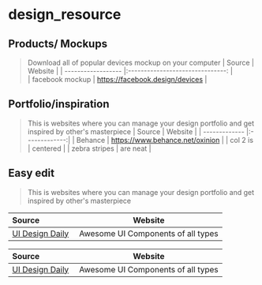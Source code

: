# design_resource

## Products/ Mockups
> Download all of popular devices mockup on your computer
| Source              | Website                          |
| ------------------  |:-------------------------------: |                 
| facebook mockup     | https://facebook.design/devices  |
                  

## Portfolio/inspiration 
> This is websites where you can manage your design portfolio and get inspired by other's masterpiece 
| Source              | Website           |
| -------------       |:-------------:|
| Behance             | https://www.behance.net/oxinion |
| col 2 is            | centered      |
| zebra stripes       | are neat      |

## Easy edit
> This is websites where you can manage your design portfolio and get inspired by other's masterpiece 

| Source&nbsp; &nbsp; &nbsp; &nbsp; &nbsp; &nbsp; &nbsp; &nbsp;    | Website                                         |
| ---------------------------------------------------------------- | --------------------------------------------------- |
| [UI Design Daily](https://uidesigndaily.com/)                    | Awesome UI Components of all types                  |


| Source&nbsp; &nbsp; &nbsp; &nbsp; &nbsp; &nbsp; &nbsp; &nbsp;   | Website                                         |
| ---------------------------------------------------------------- | --------------------------------------------------- |
| [UI Design Daily](https://uidesigndaily.com/)                    | Awesome UI Components of all types                  |
